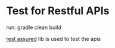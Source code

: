 Test for Restful APIs
======

run: gradle clean build

[rest assured](https://code.google.com/p/rest-assured/) lib is used to test the apis
